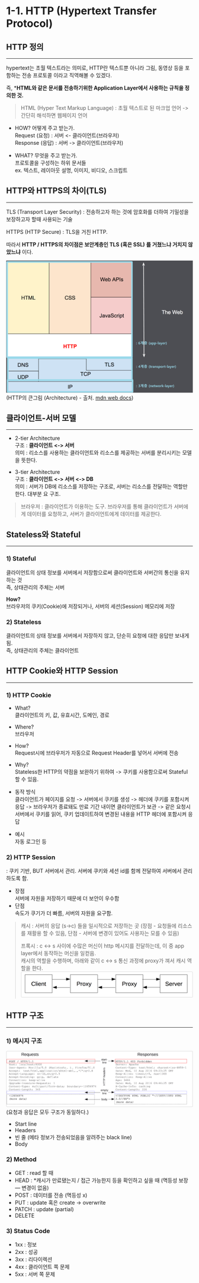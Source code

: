 # 1-1. HTTP (Hypertext Transfer Protocol)

## HTTP 정의
--- 
hypertext는 초월 텍스트라는 의미로, HTTP란 텍스트뿐 아니라 그림, 동영상 등을 포함하는 전송 프로토콜 이라고 직역해볼 수 있겠다.   

즉, ***HTML와 같은 문서를 전송하기위한 Application Layer에서 사용하는 규칙을 정의한 것.**

> HTML (Hyper Text Markup Language) : 초월 텍스트로 된 마크업 언어 -> 간단히 해석하면 웹페이지 언어

* HOW?  어떻게 주고 받는가.  
Request (요청) : 서버 <- 클라이언트(브라우저)  
Response (응답) : 서버 -> 클라이언트(브라우저)

* WHAT?  무엇을 주고 받는가.  
프로토콜을 구성하는 하위 문서들  
ex. 텍스트, 레이아웃 설명, 이미지, 비디오, 스크립트

## HTTP와 HTTPS의 차이(TLS)
---
TLS (Transport Layer Security) : 전송하고자 하는 것에 암호화를 더하여 기밀성을 보장하고자 할때 사용되는 기술

HTTPS (HTTP Secure) : TLS을 거친 HTTP.

따라서 **HTTP / HTTPS의 차이점은 보안계층인 TLS (혹은 SSL) 를 거쳤느냐 거치지 않았느냐** 이다.

 
![Alt text](image-1.png)
(HTTP의 큰그림 (Architecture) - 출처. [mdn web docs](https://developer.mozilla.org/ko/docs/Web/HTTP/Overview))    

## 클라이언트-서버 모델
---
* 2-tier Architecture   
구조 : **클라이언트 <-> 서버**   
의미 : 리소스를 사용하는 클라이언트와 리소스를 제공하는 서버를 분리시키는 모델을 뜻한다.

* 3-tier Architecture   
구조 : **클라이언트 <-> 서버 <-> DB**   
의미 : 서버가 DB에 리소스를 저장하는 구조로, 서버는 리소스를 전달하는 역할만 한다. 대부분 요 구조.

> 브라우저 : 클라이언트가 이용하는 도구. 브라우저를 통해 클라이언트가 서버에게 데이터를 요청하고, 서버가 클라이언트에게 데이터를 제공한다.

## Stateless와 Stateful
---
### 1) Stateful   
클라이언트의 상태 정보를 서버에서 저장함으로써 클라이언트와 서버간의 통신을 유지하는 것       
즉, 상태관리의 주체는 서버

**How?**   
브라우저의 쿠키(Cookie)에 저장되거나, 서버의 세션(Session) 메모리에 저장

### 2) Stateless
클라이언트의 상태 정보를 서버에서 자장하지 않고, 단순히 요청에 대한 응답만 보내게 됨.   
즉, 상태관리의 주체는 클라이언트

## HTTP Cookie와 HTTP Session
--- 
### 1) HTTP Cookie
* What?   
클라이언트의 키, 값, 유효시간, 도메인, 경로
* Where?   
브라우저
* How?   
Request시에 브라우저가 자동으로 Request Header를 넣어서 서버에 전송   
* Why?   
Stateless한 HTTP의 약점을 보완하기 위하여 -> 쿠키를 사용함으로써 Stateful 할 수 있음.   



* 동작 방식    
클라이언트가 페이지를 요청 -> 서버에서 쿠키를 생성 -> 헤더에 쿠키를 포함시켜 응답 -> 브라우저가 종료돼도 만료 기간 내이면 클라이언트가 보관 -> 같은 요청시 서버에서 쿠키를 읽어, 쿠키 업데이트하여 변경된 내용을 HTTP 헤더에 포함시켜 응답

* 예시   
자동 로그인 등 


### 2) HTTP Session
: 쿠키 기반, BUT 서버에서 관리. 서버에 쿠키와 세션 id를 함께 전달하여 서버에서 관리하도록 함.

* 장점   
서버에 자원을 저장하기 때문에 더 보안이 우수함  
* 단점    
속도가 쿠기가 더 빠름, 서버의 자원을 요구함.      


> 캐시 : 서버의 응답 (s->c) 들을 일시적으로 저장하는 곳 (장점 - 요청들에 리소스를 재활용 할 수 있음, 단점 - 서버에 변경이 있어도 사용자는 모를 수 있음)       
>    
> 프록시 : c <-> s 사이에 수많은 머신이 http 메시지를 전달하는데, 이 중 app layer에서 동작하는 머신을 일컫음.    
 캐시의 역할을 수행하며, 아래와 같이 c <-> s 통신 과정에 proxy가 껴서 캐시 역할을 한다.
> ![Alt text](image-2.png)



## HTTP 구조
--- 
### 1) 메시지 구조
![Alt text](image-4.png)
(요청과 응답은 모두 구조가 동일하다.)

* Start line 
* Headers
* 빈 줄 (메타 정보가 전송되었음을 알려주는 black line)
* Body    

### 2)  Method
* GET : read 할 때
* HEAD : *캐시가 만료됐는지 / 접근 가능한지 등을 확인하고 싶을 때 (멱등성 보장 — 변경이 없음)
* POST : 데이터를 전송 (멱등성 x)
* PUT : update 혹은 create → overwrite
* PATCH : update (partial)
* DELETE

### 3) Status Code
- 1xx : 정보
- 2xx : 성공
- 3xx : 리다이렉션
- 4xx : 클라이언트 쪽 문제
- 5xx : 서버 쪽 문제
